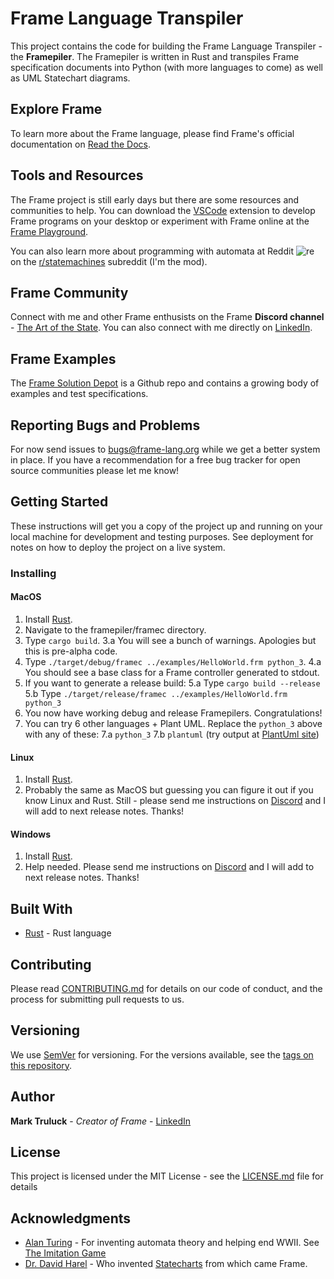 
# Frame Language Transpiler

This project contains the code for building the Frame Language Transpiler - the **Framepiler**.  The Framepiler is written in Rust and transpiles Frame specification documents into Python (with more languages to come) as well as UML Statechart diagrams.

## Explore Frame

To learn more about the Frame language, please find Frame's official documentation on [Read the Docs](https://docs.frame-lang.org). 

## Tools and Resources

The Frame project is still early days but there are some resources and communities to help. You can download the [VSCode](https://marketplace.visualstudio.com/items?itemName=frame-lang-org.frame-machine-maker) extension to develop 
Frame programs on your desktop or experiment with Frame online at the [Frame Playground](https://playground.frame-lang.org). 

You can also learn more about programming with automata at Reddit ![re](https://www.google.com/s2/favicons?domain_url=https://reddit.com) on the [r/statemachines](https://www.reddit.com/r/statemachines/) subreddit (I'm the mod).

## Frame Community

Connect with me and other Frame enthusists on the Frame **Discord channel** -  [The Art of the State](https://discord.com/invite/CfbU4QCbSD). You can also connect with me directly on [LinkedIn](https://www.linkedin.com/in/marktruluck/).

## Frame Examples

The [Frame Solution Depot](https://github.com/frame-lang/frame_solution_depot) is a Github repo and contains a growing body of examples and test specifications. 

## Reporting Bugs and Problems 

For now send issues to <bugs@frame-lang.org> while we get a better system in place. If you have a recommendation for a free bug tracker for open source communities please let me know!


## Getting Started

These instructions will get you a copy of the project up and running on your local machine for development and testing purposes. See deployment for notes on how to deploy the project on a live system.

### Installing


#### MacOS

1. Install [Rust](https://www.rust-lang.org/tools/install).
2. Navigate to the framepiler/framec directory.
3. Type `cargo build`.
	3.a You will see a bunch of warnings. Apologies but this is pre-alpha code.
4. Type `./target/debug/framec ../examples/HelloWorld.frm python_3`.
	4.a You should see a base class for a Frame controller generated to stdout.
5. If you want to generate a release build:
	5.a Type `cargo build --release`
	5.b Type `./target/release/framec ../examples/HelloWorld.frm python_3`
6. You now have working debug and release Framepilers. Congratulations!
7. You can try 6 other languages + Plant UML. Replace the `python_3` above with any of these:
	7.a `python_3`
	7.b `plantuml` (try output at [PlantUml site](http://www.plantuml.com/))

#### Linux

1. Install  [Rust](https://www.rust-lang.org/tools/install).
2. Probably the same as MacOS but guessing you can figure it out if you know Linux and Rust. Still - please send me instructions on [Discord](https://discord.com/invite/CfbU4QCbSD)  and I will add to next release notes. Thanks!

#### Windows

1. Install  [Rust](https://www.rust-lang.org/tools/install).
2. Help needed. Please send me instructions on [Discord](https://discord.com/invite/CfbU4QCbSD)  and I will add to next release notes. Thanks!

## Built With

* [Rust](https://www.rust-lang.org/) - Rust language

## Contributing

Please read [CONTRIBUTING.md](https://gist.github.com/frame-lang/064097505d77b7ecb7f49a30f75622c4) for details on our code of conduct, and the process for submitting pull requests to us.

## Versioning

We use [SemVer](http://semver.org/) for versioning. For the versions available, see the [tags on this repository](https://github.com/frame-lang/frame_transpiler/tags).

## Author

**Mark Truluck** - *Creator of Frame* - [LinkedIn](https://www.linkedin.com/in/marktruluck/)

## License

This project is licensed under the MIT License - see the [LICENSE.md](LICENSE.md) file for details

## Acknowledgments

* [Alan Turing](https://en.wikipedia.org/wiki/Alan_Turing) - For inventing automata theory and helping end WWII. See [The Imitation Game](https://www.imdb.com/title/tt2084970/)
* [Dr. David Harel](http://www.wisdom.weizmann.ac.il/~harel/papers.html) - Who invented [Statecharts](https://www.sciencedirect.com/science/article/pii/0167642387900359) from which came Frame.

